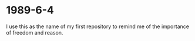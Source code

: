 # 1989-6-4
I use this as the name of my first repository to remind me of the importance of freedom and reason.
